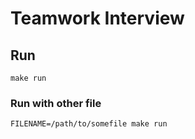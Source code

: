 # Teamwork Interview

## Run
```
make run
```

### Run with other file
```
FILENAME=/path/to/somefile make run 
```
